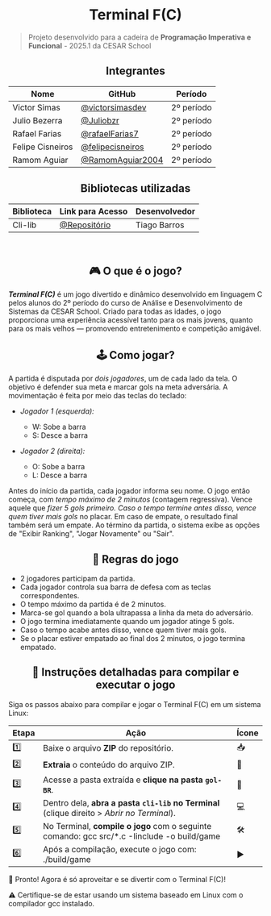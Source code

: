 <h1 align="center">Terminal F(C)</h1>

> Projeto desenvolvido para a cadeira de **Programação Imperativa e Funcional** - 2025.1 da CESAR School


<h2 align="center">Integrantes</h1>

<div align="center">
  
  | Nome             | GitHub                                                             | Período     |
  |------------------|--------------------------------------------------------------------|-------------|
  | Victor Simas     | [@victorsimasdev](https://github.com/victorsimasdev)               | 2º período  |
  | Julio Bezerra    | [@Juliobzr](https://github.com/Juliobzr)                           | 2º período  |
  | Rafael Farias    | [@rafaelFarias7](https://github.com/rafaelFarias7)                 | 2º período  |
  | Felipe Cisneiros | [@felipecisneiros](https://github.com/felipecisneiros)             | 2º período  |
  | Ramom Aguiar     | [@RamomAguiar2004](https://github.com/RamomAguiar2004)             | 2º período  |

</div>

<h2 align="center">Bibliotecas utilizadas</h1>

<div align="center">
  
  | Biblioteca       | Link para Acesso                                              | Desenvolvedor |
  |------------------|---------------------------------------------------------------|---------------|
  | Cli-lib          | [@Repositório](https://github.com/tgfb/cli-lib)               | Tiago Barros  |
</div>
<br>

<h2 align="center">🎮 O que é o jogo?</h2>

***Terminal F(C)*** é um jogo divertido e dinâmico desenvolvido em linguagem C pelos alunos do 2º período do curso de Análise e Desenvolvimento de Sistemas da CESAR School. Criado para todas as idades, o jogo proporciona uma experiência acessível tanto para os mais jovens, quanto para os mais velhos — promovendo entretenimento e competição amigável.

<h2 align="center">🕹️ Como jogar?</h2>

A partida é disputada por *dois jogadores*, um de cada lado da tela. O objetivo é defender sua meta e marcar gols na meta adversária. A movimentação é feita por meio das teclas do teclado:

- *Jogador 1 (esquerda):*
  - W: Sobe a barra
  - S: Desce a barra

- *Jogador 2 (direita):*
  - O: Sobe a barra
  - L: Desce a barra

Antes do início da partida, cada jogador informa seu nome. O jogo então começa, com *tempo máximo de 2 minutos* (contagem regressiva). Vence aquele que *fizer 5 gols primeiro. Caso o tempo termine antes disso, vence quem tiver mais gols* no placar. Em caso de empate, o resultado final também será um empate.
Ao término da partida, o sistema exibe as opções de "Exibir Ranking", "Jogar Novamente" ou "Sair".

<h2 align="center">📏 Regras do jogo</h2>

- 2 jogadores participam da partida.
- Cada jogador controla sua barra de defesa com as teclas correspondentes.
- O tempo máximo da partida é de 2 minutos.
- Marca-se gol quando a bola ultrapassa a linha da meta do adversário.
- O jogo termina imediatamente quando um jogador atinge 5 gols.
- Caso o tempo acabe antes disso, vence quem tiver mais gols.
- Se o placar estiver empatado ao final dos 2 minutos, o jogo termina empatado.

<h2 align="center">🧪 Instruções detalhadas para compilar e executar o jogo</h2>
Siga os passos abaixo para compilar e jogar o Terminal F(C) em um sistema Linux:

| Etapa | Ação                                                                                        | Ícone |
| ----- | ------------------------------------------------------------------------------------------- | ----- |
| 1️⃣   | Baixe o arquivo **ZIP** do repositório.                                                     | 📥    |
| 2️⃣   | **Extraia** o conteúdo do arquivo ZIP.                                                      | 📂    |
| 3️⃣   | Acesse a pasta extraída e **clique na pasta `gol-BR`**.                                     | 📁    |
| 4️⃣   | Dentro dela, **abra a pasta `cli-lib` no Terminal** (clique direito > *Abrir no Terminal*). | 💻    |
| 5️⃣   | No Terminal, **compile o jogo** com o seguinte comando: gcc src/*.c -Iinclude -o build/game | 🛠️    |
| 6️⃣   | Após a compilação, execute o jogo com: ./build/game                                         | ▶️    |

🎉 Pronto! Agora é só aproveitar e se divertir com o Terminal F(C)!                                   

⚠️ Certifique-se de estar usando um sistema baseado em Linux com o compilador gcc instalado.
 

